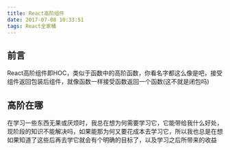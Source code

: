 ```yaml
---
title: React高阶组件
date: 2017-07-08 10:33:51
tags: React全家桶
---
```


## 前言
React高阶组件即HOC，类似于函数中的高阶函数，你看名字都这么像是吧，接受组件返回包装后组件，就像函数一样接受函数返回一个函数(这不就是闭包吗)

## 高阶在哪
在学习一些东西无果或厌烦时，我总在想为何需要学习它，它能带给我什么好处，现阶段的知识不能解决吗，如果能那为何又要花成本去学习它，所以我也总是在想如果知道了这些后再去学它就会有个明确的目标了，以及学习之后所带来的收益

